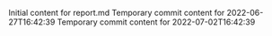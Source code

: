 Initial content for report.md
Temporary commit content for 2022-06-27T16:42:39
Temporary commit content for 2022-07-02T16:42:39
